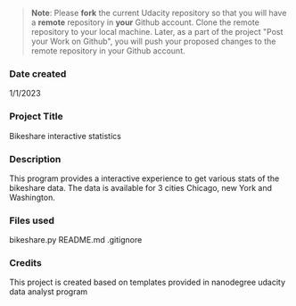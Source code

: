 >**Note**: Please **fork** the current Udacity repository so that you will have a **remote** repository in **your** Github account. Clone the remote repository to your local machine. Later, as a part of the project "Post your Work on Github", you will push your proposed changes to the remote repository in your Github account.

### Date created
1/1/2023

### Project Title
Bikeshare interactive statistics

### Description
This program provides a interactive experience to get various stats of the bikeshare data. The data is available for 3 cities Chicago, new York and Washington.

### Files used
bikeshare.py
README.md
.gitignore

### Credits
This project is created based on templates provided in nanodegree udacity data analyst program


